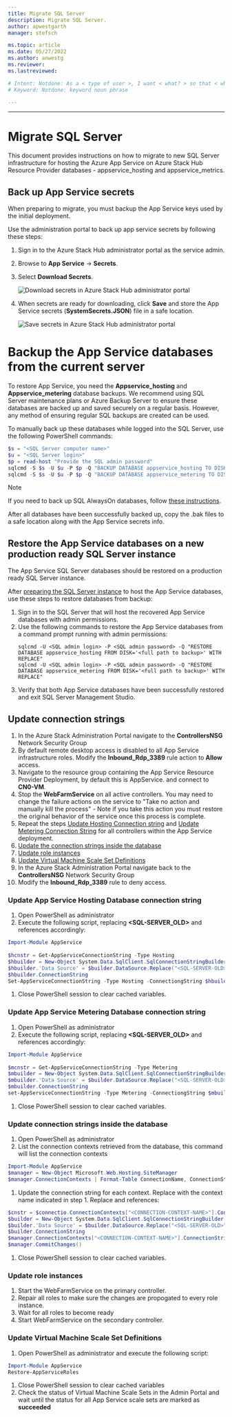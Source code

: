 ```yaml
---
title: Migrate SQL Server  
description: Migrate SQL Server.
author: apwestgarth
manager: stefsch

ms.topic: article
ms.date: 05/27/2022
ms.author: anwestg
ms.reviewer: 
ms.lastreviewed: 

# Intent: Notdone: As a < type of user >, I want < what? > so that < why? >
# Keyword: Notdone: keyword noun phrase

---
```


---

# Migrate SQL Server

This document provides instructions on how to migrate to new SQL Server infrastructure for hosting the Azure App Service on Azure Stack Hub Resource Provider databases - appservice_hosting and appservice_metrics.

## Back up App Service secrets
When preparing to migrate, you must backup the App Service keys used by the initial deployment. 

Use the administration portal to back up app service secrets by following these steps: 

1. Sign in to the Azure Stack Hub administrator portal as the service admin.

2. Browse to **App Service** -> **Secrets**. 

3. Select **Download Secrets**.

   ![Download secrets in Azure Stack Hub administrator portal](./media/app-service-migrate-sql-server/download-secrets.png)

4. When secrets are ready for downloading, click **Save** and store the App Service secrets (**SystemSecrets.JSON**) file in a safe location. 

   ![Save secrets in Azure Stack Hub administrator portal](./media/app-service-migrate-sql-server/save-secrets.png)

# Backup the App Service databases from the current server

To restore App Service, you need the **Appservice_hosting** and **Appservice_metering** database backups. We recommend using SQL Server maintenance plans or Azure Backup Server to ensure these databases are backed up and saved securely on a regular basis. However, any method of ensuring regular SQL backups are created can be used.

To manually back up these databases while logged into the SQL Server, use the following PowerShell commands:

  ```powershell
  $s = "<SQL Server computer name>"
  $u = "<SQL Server login>" 
  $p = read-host "Provide the SQL admin password"
  sqlcmd -S $s -U $u -P $p -Q "BACKUP DATABASE appservice_hosting TO DISK = '<path>\hosting.bak'"
  sqlcmd -S $s -U $u -P $p -Q "BACKUP DATABASE appservice_metering TO DISK = '<path>\metering.bak'"
  ```

> [!NOTE]
> If you need to back up SQL AlwaysOn databases, follow [these instructions](/sql/database-engine/availability-groups/windows/configure-backup-on-availability-replicas-sql-server?view=sql-server-2017&preserve-view=true). 

After all databases have been successfully backed up, copy the .bak files to a safe location along with the App Service secrets info.

## Restore the App Service databases on a new production ready SQL Server instance

The App Service SQL Server databases should be restored on a production ready SQL Server instance. 

After [preparing the SQL Server instance](azure-stack-app-service-before-you-get-started.md#prepare-the-sql-server-instance) to host the App Service databases, use these steps to restore databases from backup:

1. Sign in to the SQL Server that will host the recovered App Service databases with admin permissions.
2. Use the following commands to restore the App Service databases from a command prompt running with admin permissions:
    ```dos
    sqlcmd -U <SQL admin login> -P <SQL admin password> -Q "RESTORE DATABASE appservice_hosting FROM DISK='<full path to backup>' WITH REPLACE"
    sqlcmd -U <SQL admin login> -P <SQL admin password> -Q "RESTORE DATABASE appservice_metering FROM DISK='<full path to backup>' WITH REPLACE"
    ```
3. Verify that both App Service databases have been successfully restored and exit SQL Server Management Studio.

## Update connection strings

1. In the Azure Stack Administration Portal navigate to the **ControllersNSG** Network Security Group
1. By default remote desktop access is disabled to all App Service infrastructure roles.  Modify the **Inbound_Rdp_3389** rule action to **Allow** access.
1. Navigate to the resource group containing the App Service Resource Provider Deployment, by default this is AppService.<region> and connect to **CN0-VM**.
1. Stop the **WebFarmService** on all active controllers.  You may need to change the failure actions on the service to "Take no action and manually kill the process" - Note if you take this action you must restore the original behavior of the service once this process is complete.
1. Repeat the steps [Update Hosting Connection string]() and [Update Metering Connection String]() for all controllers within the App Service deployment.
1. [Update the connection strings inside the database]()
1. [Update role instances]()
1. [Update Virtual Machine Scale Set Definitions]()
1. In the Azure Stack Administration Portal navigate back to the **ControllersNSG** Network Security Group
1. Modify the **Inbound_Rdp_3389** rule to deny access.

### Update App Service Hosting Database connection string

1. Open PowerShell as administrator
1. Execute the following script, replacing **<SQL-SERVER_OLD>** and **<SQL-SERVER-NEW>** references accordingly:
```PowerShell
Import-Module AppService
 
$hcnstr = Get-AppServiceConnectionString -Type Hosting
$hbuilder = New-Object System.Data.SqlClient.SqlConnectionStringBuilder($hcnstr)
$hbuilder.'Data Source' = $builder.DataSource.Replace("<SQL-SERVER-OLD>", "<SQL-SERVER-NEW>"))
$hbuilder.ConnectionString
Set-AppServiceConnectionString -Type Hosting -ConnectiongString $hbuilder.ConnectionString
```

1. Close PowerShell session to clear cached variables.

### Update App Service Metering Database connection string

1. Open PowerShell as administrator
1. Execute the following script, replacing **<SQL-SERVER_OLD>** and **<SQL-SERVER-NEW>** references accordingly:
```PowerShell
Import-Module AppService
 
$mcnstr = Get-AppServiceConnectionString -Type Metering
$mbuilder = New-Object System.Data.SqlClient.SqlConnectionStringBuilder($mcnstr)
$mbuilder.'Data Source' = $builder.DataSource.Replace("<SQL-SERVER-OLD>", "<SQL-SERVER-NEW>")
$mbuilder.ConnectionString
set-AppServiceConnectionString -Type Metering -ConnectiongString $mbuilder.ConnectionString -ServerName "<IPv4-OF-CURRENT-CONTROLLER>"
```
1. Close PowerShell session to clear cached variables.

### Update connection strings inside the database

1. Open PowerShell as administrator
1. List the connection contexts retrieved from the database, this command will list the connection contexts
```PowerShell
Import-Module AppService
$manager = New-Object Microsoft.Web.Hosting.SiteManager
$manager.ConnectionContexts | Format-Table ConnectionName, ConnectionString –Wrap
```
1. Update the connection string for each context.  Replace **<CONNECTION-CONTEXT-NAME>** with the context name indicated in step 1.  Replace **<SQL-SERVER-OLD>** and **<SQL-SERVER-NEW>** references:
```PowerShell
$cnstr = $connectio.ConnectionContexts["<CONNECTION-CONTEXT-NAME>"].ConnectionString
$builder = New-Object System.Data.SqlClient.SqlConnectionStringBuilder($cnstr)
$builder.'Data Source' = $builder.DataSource.Replace("<SQL-SERVER-OLD>", "<SQL-SERVER-NEW>")
$builder.ConnectionString
$manager.ConnectionContexts["<CONNECTION-CONTEXT-NAME>"].ConnectionString = $builder.ConnectionString
$manager.CommitChanges()
```
1. Close PowerShell session to clear cached variables.

### Update role instances

1. Start the WebFarmService on the primary controller.
1. Repair all roles to make sure the changes are propogated to every role instance.
1. Wait for all roles to become ready
1. Start WebFarmService on the secondary controller.

### Update Virtual Machine Scale Set Definitions

1. Open PowerShell as administrator and execute the following script:
```PowerShell
Import-Module AppService
Restore-AppServiceRoles
```
1. Close PowerShell session to clear cached variables
1. Check the status of Virtual Machine Scale Sets in the Admin Portal and wait until the status for all App Service scale sets are marked as **succeeded**

